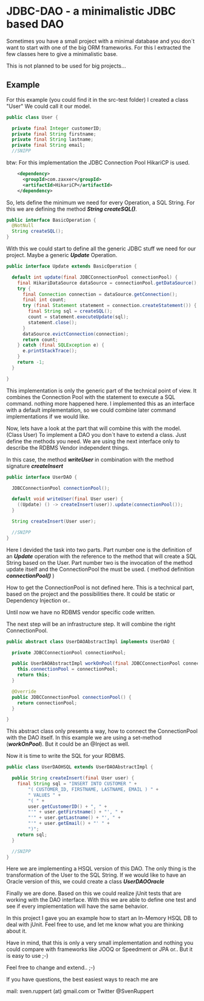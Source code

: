 # JDBC-DAO - a minimalistic JDBC based DAO

Sometimes you have a small project with a minimal database and you don´t want to 
start with one of the big ORM frameworks.
For this I extracted the few classes here to give a minimalistic base.

This is not planned to be used for big projects...

## Example

For this example (you could find it in the src-test folder)
 I created a class "User" We could call it our model.
 
 ```java
 public class User {
 
   private final Integer customerID;
   private final String firstname;
   private final String lastname;
   private final String email;
   //SNIPP
 ```

btw: For this implementation the JDBC Connection Pool HikariCP is used.

```xml
    <dependency>
      <groupId>com.zaxxer</groupId>
      <artifactId>HikariCP</artifactId>
    </dependency>
```
So, lets define the minimum we need for every Operation, a SQL String.
For this we are defining the method ***String createSQL()***.

```java
public interface BasicOperation {
  @NotNull
  String createSQL();
}
```

With this we could start to define all the generic JDBC stuff we need for our project.
Maybe a generic ***Update*** Operation.

```java
public interface Update extends BasicOperation {

  default int update(final JDBCConnectionPool connectionPool) {
    final HikariDataSource dataSource = connectionPool.getDataSource();
    try {
      final Connection connection = dataSource.getConnection();
      final int count;
      try (final Statement statement = connection.createStatement()) {
        final String sql = createSQL();
        count = statement.executeUpdate(sql);
        statement.close();
      }
      dataSource.evictConnection(connection);
      return count;
    } catch (final SQLException e) {
      e.printStackTrace();
    }
    return -1;
  }

}
```

This implementation is only the generic part of the technical point of view.
It combines the Connection Pool with the statement to execute a SQL command.
nothing more happened here. I implemented this as an interface with a default implementation, 
so we could combine later command implementations if we would like.

Now, lets have a look at the part that will combine this with the model. (Class User)
To implement a DAO you don´t have to extend a class. Just define the methods you need.
We are using the next interface only to describe the RDBMS Vendor independent things.

In this case, the method ***writeUser*** in combination with the method signature ***createInsert***

```java
public interface UserDAO {

  JDBCConnectionPool connectionPool();

  default void writeUser(final User user) {
    ((Update) () -> createInsert(user)).update(connectionPool());
  }

  String createInsert(User user);

  //SNIPP
}
```

Here I devided the task into two parts. 
Part number one is the definition of an ***Update*** operation with the 
reference to the method that will create a SQL String based on the User.
Part number two is the invocation of the method update itself and the ConnectionPool 
the must be used. ( method definition ***connectionPool()*** )

How to get the ConnectionPool is not defined here. This is a technical part, based on the project 
and the possibilities there. It could be static or Dependency Injection or..

Until now we have no RDBMS vendor specific code written.

The next step will be an infrastructure step. It will combine the right ConnectionPool.

```java
public abstract class UserDAOAbstractImpl implements UserDAO {

  private JDBCConnectionPool connectionPool;

  public UserDAOAbstractImpl workOnPool(final JDBCConnectionPool connectionPool) {
    this.connectionPool = connectionPool;
    return this;
  }

  @Override
  public JDBCConnectionPool connectionPool() {
    return connectionPool;
  }

}
```

This abstract class only presents a way, how to connect the ConnectionPool with the DAO itself.
In this example we are using a set-method (***workOnPool***). But it could be an @Inject as well.


Now it is time to write the SQL for your RDBMS.

```java
public class UserDAOHSQL extends UserDAOAbstractImpl {

  public String createInsert(final User user) {
    final String sql = "INSERT INTO CUSTOMER " +
        "( CUSTOMER_ID, FIRSTNAME, LASTNAME, EMAIL ) " +
        " VALUES " +
        "( " +
        user.getCustomerID() + ", " +
        "'" + user.getFirstname() + "', " +
        "'" + user.getLastname() + "', " +
        "'" + user.getEmail() + "' " +
        ")";
    return sql;
  }

  //SNIPP
}
```
Here we are implementing a HSQL version of this DAO. 
The only thing is the transformation of the User to the SQL String.
If we would like to have an Oracle version of this, we could create a class ***UserDAOOracle***

Finally we are done.
Based on this we could realize jUnit tests that are working with the DAO interface.
With this we are able to define one test and see if every implementation will have the same behavior.

In this project I gave you an example how to start an In-Memory HSQL DB to deal with jUnit.
Feel free to use, and let me know what you are thinking about it.

Have in mind, that this is only a very small implementation 
and nothing you could compare with frameworks like JOOQ or Speedment or JPA or..
But it is easy to use ;-)

Feel free to change and extend..  ;-)

If you have questions, the best easiest ways to reach me are

mail: sven.ruppert (at) gmail.com or Twitter @SvenRuppert
